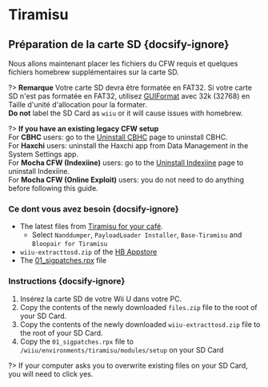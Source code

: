 # Tiramisu

## Préparation de la carte SD {docsify-ignore}

Nous allons maintenant placer les fichiers du CFW requis et quelques fichiers homebrew supplémentaires sur la carte SD.

?> **Remarque** Votre carte SD devra être formatée en FAT32. Si votre carte SD n'est pas formatée en FAT32, utilisez [GUIFormat](http://ridgecrop.co.uk/index.htm?guiformat.htm) avec 32k (32768) en Taille d'unité d'allocation pour la formater. </br> **Do not** label the SD Card as `wiiu` or it will cause issues with homebrew.

?> **If you have an existing legacy CFW setup** </br> For **CBHC** users: go to the [Uninstall CBHC](../uninstall-cbhc) page to uninstall CBHC. </br> For **Haxchi** users: uninstall the Haxchi app from Data Management in the System Settings app. </br> For **Mocha CFW (Indexiine)** users: go to the [Uninstall Indexiine](../uninstall-indexiine) page to uninstall Indexiine. </br> For **Mocha CFW (Online Exploit)** users: you do not need to do anything before following this guide.

### Ce dont vous avez besoin {docsify-ignore}

- The latest files from [Tiramisu for your café](https://tiramisu.foryour.cafe).
    - Select `Nanddumper`, `PayloadLoader Installer`, `Base-Tiramisu` and `Bloopair for Tiramisu`
- `wiiu-extracttosd.zip` of the [HB Appstore](https://gitlab.com/4TU/hb-appstore/-/releases)
- The [01_sigpatches.rpx](/docs/files/01_sigpatches.rpx ":ignore") file

### Instructions {docsify-ignore}

1. Insérez la carte SD de votre Wii U dans votre PC.
1. Copy the contents of the newly downloaded `files.zip` file to the root of your SD Card.
1. Copy the contents of the newly downloaded `wiiu-extracttosd.zip` file to the root of your SD Card.
1. Copy the `01_sigpatches.rpx` file to `/wiiu/environments/tiramisu/modules/setup` on your SD Card

?> If your computer asks you to overwrite existing files on your SD Card, you will need to click yes.